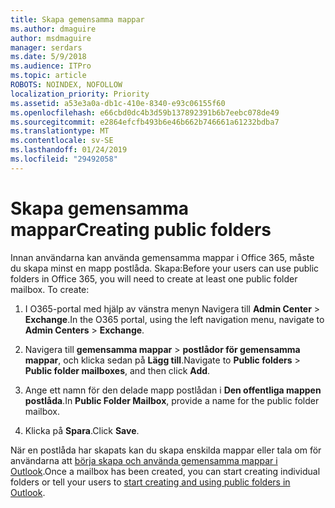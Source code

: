 ```yaml
---
title: Skapa gemensamma mappar
ms.author: dmaguire
author: msdmaguire
manager: serdars
ms.date: 5/9/2018
ms.audience: ITPro
ms.topic: article
ROBOTS: NOINDEX, NOFOLLOW
localization_priority: Priority
ms.assetid: a53e3a0a-db1c-410e-8340-e93c06155f60
ms.openlocfilehash: e66cbd0dc4b3d59b137892391b6b7eebc078de49
ms.sourcegitcommit: e2864efcfb493b6e46b662b746661a61232bdba7
ms.translationtype: MT
ms.contentlocale: sv-SE
ms.lasthandoff: 01/24/2019
ms.locfileid: "29492058"
---
```

# <a name="creating-public-folders"></a><span data-ttu-id="76044-102">Skapa gemensamma mappar</span><span class="sxs-lookup"><span data-stu-id="76044-102">Creating public folders</span></span>

<span data-ttu-id="76044-p101">Innan användarna kan använda gemensamma mappar i Office 365, måste du skapa minst en mapp postlåda. Skapa:</span><span class="sxs-lookup"><span data-stu-id="76044-p101">Before your users can use public folders in Office 365, you will need to create at least one public folder mailbox. To create:</span></span>
  
1. <span data-ttu-id="76044-105">I O365-portal med hjälp av vänstra menyn Navigera till **Admin Center** \> **Exchange**.</span><span class="sxs-lookup"><span data-stu-id="76044-105">In the O365 portal, using the left navigation menu, navigate to **Admin Centers** \> **Exchange**.</span></span>
    
2. <span data-ttu-id="76044-106">Navigera till **gemensamma mappar** \> **postlådor för gemensamma mappar**, och klicka sedan på **Lägg till**.</span><span class="sxs-lookup"><span data-stu-id="76044-106">Navigate to **Public folders** \> **Public folder mailboxes**, and then click **Add**.</span></span>
    
3. <span data-ttu-id="76044-107">Ange ett namn för den delade mapp postlådan i **Den offentliga mappen postlåda**.</span><span class="sxs-lookup"><span data-stu-id="76044-107">In **Public Folder Mailbox**, provide a name for the public folder mailbox.</span></span>
    
4. <span data-ttu-id="76044-108">Klicka på **Spara**.</span><span class="sxs-lookup"><span data-stu-id="76044-108">Click **Save**.</span></span>
    
<span data-ttu-id="76044-109">När en postlåda har skapats kan du skapa enskilda mappar eller tala om för användarna att [börja skapa och använda gemensamma mappar i Outlook](https://support.office.com/article/Create-and-share-a-public-folder-in-Outlook-a2835011-d524-4a5c-a207-05c159bb2a97).</span><span class="sxs-lookup"><span data-stu-id="76044-109">Once a mailbox has been created, you can start creating individual folders or tell your users to [start creating and using public folders in Outlook](https://support.office.com/article/Create-and-share-a-public-folder-in-Outlook-a2835011-d524-4a5c-a207-05c159bb2a97).</span></span>
  


